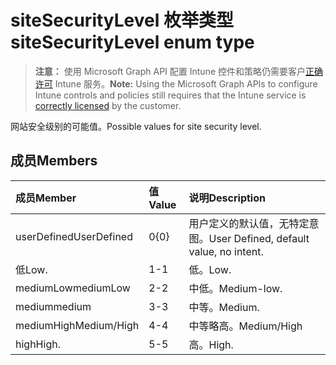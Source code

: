 # <a name="sitesecuritylevel-enum-type"></a><span data-ttu-id="6409d-101">siteSecurityLevel 枚举类型</span><span class="sxs-lookup"><span data-stu-id="6409d-101">siteSecurityLevel enum type</span></span>

> <span data-ttu-id="6409d-102">**注意：** 使用 Microsoft Graph API 配置 Intune 控件和策略仍需要客户[正确许可](https://go.microsoft.com/fwlink/?linkid=839381) Intune 服务。</span><span class="sxs-lookup"><span data-stu-id="6409d-102">**Note:** Using the Microsoft Graph APIs to configure Intune controls and policies still requires that the Intune service is [correctly licensed](https://go.microsoft.com/fwlink/?linkid=839381) by the customer.</span></span>

<span data-ttu-id="6409d-103">网站安全级别的可能值。</span><span class="sxs-lookup"><span data-stu-id="6409d-103">Possible values for site security level.</span></span>
## <a name="members"></a><span data-ttu-id="6409d-104">成员</span><span class="sxs-lookup"><span data-stu-id="6409d-104">Members</span></span>
|<span data-ttu-id="6409d-105">成员</span><span class="sxs-lookup"><span data-stu-id="6409d-105">Member</span></span>|<span data-ttu-id="6409d-106">值</span><span class="sxs-lookup"><span data-stu-id="6409d-106">Value</span></span>|<span data-ttu-id="6409d-107">说明</span><span class="sxs-lookup"><span data-stu-id="6409d-107">Description</span></span>|
|:---|:---|:---|
|<span data-ttu-id="6409d-108">userDefined</span><span class="sxs-lookup"><span data-stu-id="6409d-108">UserDefined</span></span>|<span data-ttu-id="6409d-109">0</span><span class="sxs-lookup"><span data-stu-id="6409d-109">{0}</span></span>|<span data-ttu-id="6409d-110">用户定义的默认值，无特定意图。</span><span class="sxs-lookup"><span data-stu-id="6409d-110">User Defined, default value, no intent.</span></span>|
|<span data-ttu-id="6409d-111">低</span><span class="sxs-lookup"><span data-stu-id="6409d-111">Low.</span></span>|<span data-ttu-id="6409d-112">1</span><span class="sxs-lookup"><span data-stu-id="6409d-112">-1</span></span>|<span data-ttu-id="6409d-113">低。</span><span class="sxs-lookup"><span data-stu-id="6409d-113">Low.</span></span>|
|<span data-ttu-id="6409d-114">mediumLow</span><span class="sxs-lookup"><span data-stu-id="6409d-114">mediumLow</span></span>|<span data-ttu-id="6409d-115">2</span><span class="sxs-lookup"><span data-stu-id="6409d-115">-2</span></span>|<span data-ttu-id="6409d-116">中低。</span><span class="sxs-lookup"><span data-stu-id="6409d-116">Medium-low.</span></span>|
|<span data-ttu-id="6409d-117">medium</span><span class="sxs-lookup"><span data-stu-id="6409d-117">medium</span></span>|<span data-ttu-id="6409d-118">3</span><span class="sxs-lookup"><span data-stu-id="6409d-118">-3</span></span>|<span data-ttu-id="6409d-119">中等。</span><span class="sxs-lookup"><span data-stu-id="6409d-119">Medium.</span></span>|
|<span data-ttu-id="6409d-120">mediumHigh</span><span class="sxs-lookup"><span data-stu-id="6409d-120">Medium/High</span></span>|<span data-ttu-id="6409d-121">4</span><span class="sxs-lookup"><span data-stu-id="6409d-121">-4</span></span>|<span data-ttu-id="6409d-122">中等略高。</span><span class="sxs-lookup"><span data-stu-id="6409d-122">Medium/High</span></span>|
|<span data-ttu-id="6409d-123">high</span><span class="sxs-lookup"><span data-stu-id="6409d-123">High.</span></span>|<span data-ttu-id="6409d-124">5</span><span class="sxs-lookup"><span data-stu-id="6409d-124">-5</span></span>|<span data-ttu-id="6409d-125">高。</span><span class="sxs-lookup"><span data-stu-id="6409d-125">High.</span></span>|



